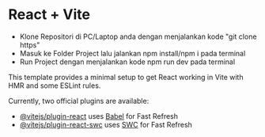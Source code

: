 # React + Vite


- Klone Repositori di PC/Laptop anda dengan menjalankan kode "git clone https"
- Masuk ke Folder Project lalu jalankan npm install/npm i pada terminal 
- Run Project dengan menjalankan kode npm run dev pada terminal


This template provides a minimal setup to get React working in Vite with HMR and some ESLint rules.

Currently, two official plugins are available:

- [@vitejs/plugin-react](https://github.com/vitejs/vite-plugin-react/blob/main/packages/plugin-react/README.md) uses [Babel](https://babeljs.io/) for Fast Refresh
- [@vitejs/plugin-react-swc](https://github.com/vitejs/vite-plugin-react-swc) uses [SWC](https://swc.rs/) for Fast Refresh

